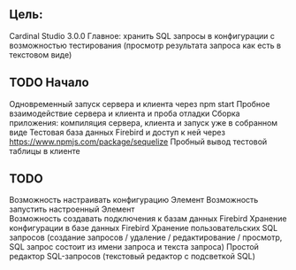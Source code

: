 
Цель:
-------

Cardinal Studio 3.0.0
Главное: хранить SQL запросы в конфигурации с возможностью тестирования 
(просмотр результата запроса как есть в текстовом виде)


TODO Начало
--------------

Одновременный запуск сервера и клиента через npm start
Пробное взаимодействие сервера и клиента и проба отладки
Сборка приложения: компиляция сервера, клиента и запуск уже в собранном виде
Тестовая база данных Firebird и доступ к ней через https://www.npmjs.com/package/sequelize
Пробный вывод тестовой таблицы в клиенте


TODO
-------

Возможность настраивать конфигурацию Элемент
Возможность запустить настроенный Элемент  
Возможность создавать подключения к базам данных Firebird
Хранение конфигурации в базе данных Firebird
Хранение пользовательских SQL запросов 
(создание запросов / удаление / редактирование / просмотр, 
SQL запрос состоит из имени запроса и текста запроса)
Простой редактор SQL-запросов (текстовый редактор с подсветкой SQL)